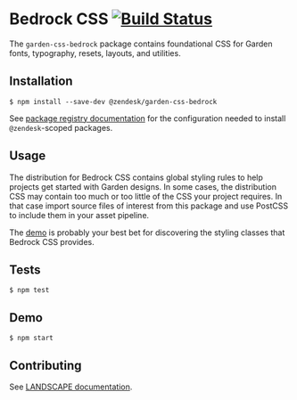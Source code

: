 # Bedrock CSS [![Build Status](https://travis-ci.com/zendeskgarden/css-bedrock.svg?token=dDt9s6smCMgz269xNbpz&branch=master)](https://travis-ci.com/zendeskgarden/css-bedrock)

The `garden-css-bedrock` package contains foundational CSS for Garden
fonts, typography, resets, layouts, and utilities.

## Installation

    $ npm install --save-dev @zendesk/garden-css-bedrock

See [package registry
documentation](https://github.com/zendeskgarden/LANDSCAPE/wiki/Package-Registry)
for the configuration needed to install `@zendesk`-scoped packages.

## Usage

The distribution for Bedrock CSS contains global styling rules to help
projects get started with Garden designs. In some cases, the
distribution CSS may contain too much or too little of the CSS your
project requires. In that case import source files of interest from this
package and use PostCSS to include them in your asset pipeline.

The [demo](http://garden.zendesk.com/css-bedrock/) is probably your
best bet for discovering the styling classes that Bedrock CSS provides.

## Tests

    $ npm test

## Demo

    $ npm start

## Contributing

See [LANDSCAPE
documentation](https://github.com/zendeskgarden/LANDSCAPE/wiki/Contributing).
